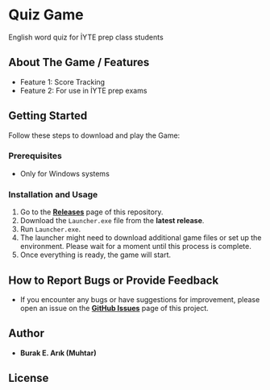 # Quiz Game
English word quiz for İYTE prep class students

## About The Game / Features

* Feature 1: Score Tracking
* Feature 2: For use in İYTE prep exams

## Getting Started

Follow these steps to download and play the Game:

 ### Prerequisites

 * Only for Windows systems

### Installation and Usage

1.  Go to the [**Releases**]([link-to-your-github-releases-page](https://github.com/BurakEArik/quiz-game/releases)) page of this repository.
2.  Download the `Launcher.exe` file from the **latest release**.
3.  Run `Launcher.exe`.
4.  The launcher might need to download additional game files or set up the environment. Please wait for a moment until this process is complete.
5.  Once everything is ready, the game will start.

## How to Report Bugs or Provide Feedback

* If you encounter any bugs or have suggestions for improvement, please open an issue on the [**GitHub Issues**]([link-to-your-github-issues-page](https://github.com/BurakEArik/quiz-game/issues)) page of this project.


## Author

* **Burak E. Arık (Muhtar)**

## License
